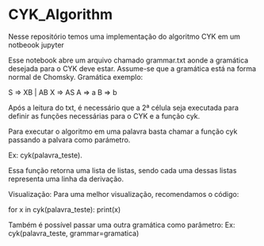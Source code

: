 # CYK_Algorithm
Nesse repositório temos uma implementação do algoritmo CYK em um notbeook jupyter

Esse notebook abre um arquivo chamado grammar.txt aonde a gramática desejada para o CYK deve estar.
Assume-se que a gramática está na forma normal de Chomsky.
Gramática exemplo:

S => XB | AB
X => AS
A => a
B => b

Após a leitura do txt, é necessário que a 2ª célula seja executada para definir as funções necessárias para o CYK e
a função cyk.

Para executar o algoritmo em uma palavra basta chamar a função cyk passando a palvara como parámetro.

Ex: cyk(palavra_teste).

Essa função retorna uma lista de listas, sendo cada uma dessas listas representa uma linha da derivação.

Visualização:
Para uma melhor visualização, recomendamos o código:

for x in cyk(palavra_teste):
    print(x)

Também é possível passar uma outra gramática como parâmetro:
Ex: cyk(palavra_teste, grammar=gramatica)
